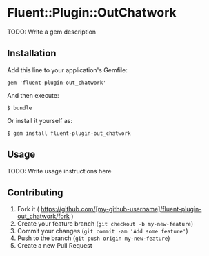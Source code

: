 # Fluent::Plugin::OutChatwork

TODO: Write a gem description

## Installation

Add this line to your application's Gemfile:

    gem 'fluent-plugin-out_chatwork'

And then execute:

    $ bundle

Or install it yourself as:

    $ gem install fluent-plugin-out_chatwork

## Usage

TODO: Write usage instructions here

## Contributing

1. Fork it ( https://github.com/[my-github-username]/fluent-plugin-out_chatwork/fork )
2. Create your feature branch (`git checkout -b my-new-feature`)
3. Commit your changes (`git commit -am 'Add some feature'`)
4. Push to the branch (`git push origin my-new-feature`)
5. Create a new Pull Request
